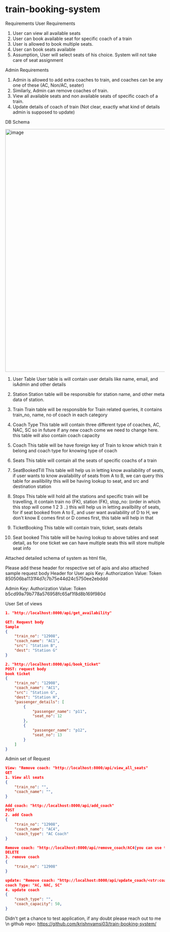 # train-booking-system

Requirements
User Requirements

1. User can view all available seats
2. User can book available seat for specific coach of a train
3. User is allowed to book multiple seats.
4. User can book seats available
5. Assumption, User will select seats of his choice. System will not take care of seat assignment

Admin Requirements

1. Admin is allowed to add extra coaches to train, and coaches can be any one of these (AC, Non/AC, seater)
2. Similarly, Admin can remove coaches of train.
3. View all available seats and non available seats of specific coach of a train.
4. Update details of coach of train (Not clear, exactly what kind of details admin is supposed to update)

DB Schema

<img width="766" alt="image" src="https://user-images.githubusercontent.com/50523101/158023305-ff264c73-b7d1-42e3-be29-9591547d67d6.png">

1. User Table
   User table is will contain user details like name, email, and isAdmin and other details

2. Station
   Station table will be responsible for station name, and other meta data of station.

3. Train
   Train table will be responsible for Train related queries, it contains train_no, name, no of coach in each category

4. Coach Type
   This table will contain three different type of coaches, AC, NAC, SC so in future if any new coach come we need to change here. this table will also contain coach capacity

5. Coach
   This table will be have foreign key of Train to know which train it belong and coach type for knowing type of coach

6. Seats
   This table will contain all the seats of specific coachs of a train

7. SeatBookedTill
   This table will help us in letting know availability of seats, if user wants to know availability of seats from A to B, we can query this table for availibility
   this will be having lookup to seat, and src and destination station

8. Stops
   This table will hold all the stations and specific train will be travelling, it contain train no (FK), station (FK), stop_no: (order in which this stop will come 1 2 3 ..)
   this will help us in letting availbility of seats, for if seat booked from A to E, and user want availability of D to H, we don't know E comes first or D comes first, this table will help in that

9. TicketBooking
   This table will contain train, ticket, seats details

10. Seat booked
    This table will be having lookup to above tables and seat detail, as for one ticket we can have multiple seats this will store multiple seat info

Attached detailed schema of system as html file,

Please add these header for respective set of apis and also attached sample request body
Header for User apis
Key: Authorization
Value: Token 850506ba1131f4d7c7b75e44d24c5750ee2ebddd

Admin
Key: Authorization
Value: Token b5cd99a79b778a576958fc65af1f8d8b169f980d

User Set of views
```json
1. "http://localhost:8000/api/get_availability"

GET: Request body
Sample
{
    "train_no": "12908",
    "coach_name": "AC1",
    "src": "Station B",
    "dest": "Station G"
}

2. "http://localhost:8000/api/book_ticket"
POST: request body
book ticket
{
    "train_no": "12908",
    "coach_name": "AC1",
    "src": "Station G",
    "dest": "Station H",
    "passenger_details": [
        {
            "passenger_name": "p11",
            "seat_no": 12
        },
        {
            "passenger_name": "p12",
            "seat_no": 13
        }
    ]
}
```

Admin set of Request

```json
View: "Remove coach: "http://localhost:8000/api/view_all_seats"
GET
1. View all seats
{
    "train_no": "",
    "coach_name": "",
}

Add coach: "http://localhost:8000/api/add_coach"
POST
2. add Coach
{
    "train_no": "12908",
    "coach_name": "AC4", 
    "coach_type": "AC Coach"
}

Remove coach: "http://localhost:8000/api/remove_coach/AC4{you can use this from previous api}"
DELETE
3. remove coach
{
    "train_no": "12908"
}

update: "Remove coach: "http://localhost:8000/api/update_coach/<str:coach_type>"
coach Type: "AC, NAC, SC"
4. update coach
{
    "coach_type": "",
    "coach_capacity": 50,
}

```

Didn't get a chance to test application, if any doubt please reach out to me \n
github repo: https://github.com/krishnvamsi03/train-booking-system/
